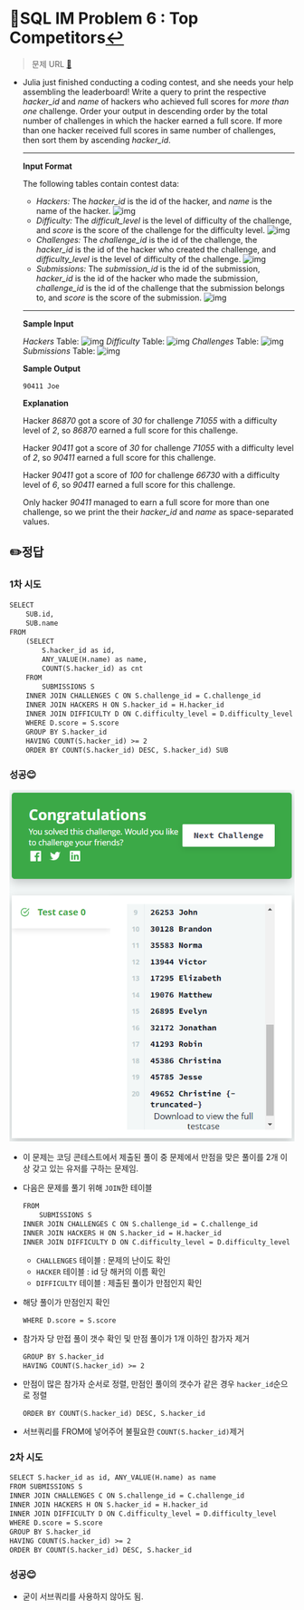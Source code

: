 # 📝SQL IM Problem 6 : Top Competitors[↩](../)

> 문제 URL [🔗](https://www.hackerrank.com/challenges/full-score/problem?isFullScreen=true)

- Julia just finished conducting a coding contest, and she needs your help assembling the leaderboard! Write a query to print the respective *hacker_id* and *name* of hackers who achieved full scores for *more than one* challenge. Order your output in descending order by the total number of challenges in which the hacker earned a full score. If more than one hacker received full scores in same number of challenges, then sort them by ascending *hacker_id*.

  ------

  **Input Format**

  The following tables contain contest data:

  - *Hackers:* The *hacker_id* is the id of the hacker, and *name* is the name of the hacker. ![img](https://s3.amazonaws.com/hr-challenge-images/19504/1458526776-67667350b4-ScreenShot2016-03-21at7.45.59AM.png)
  - *Difficulty:* The *difficult_level* is the level of difficulty of the challenge, and *score* is the score of the challenge for the difficulty level. ![img](https://s3.amazonaws.com/hr-challenge-images/19504/1458526915-57eb75d9a2-ScreenShot2016-03-21at7.46.09AM.png)
  - *Challenges:* The *challenge_id* is the id of the challenge, the *hacker_id* is the id of the hacker who created the challenge, and *difficulty_level* is the level of difficulty of the challenge. ![img](https://s3.amazonaws.com/hr-challenge-images/19504/1458527032-f9ca650442-ScreenShot2016-03-21at7.46.17AM.png)
  - *Submissions:* The *submission_id* is the id of the submission, *hacker_id* is the id of the hacker who made the submission, *challenge_id* is the id of the challenge that the submission belongs to, and *score* is the score of the submission. ![img](https://s3.amazonaws.com/hr-challenge-images/19504/1458527077-298f8e922a-ScreenShot2016-03-21at7.46.29AM.png)

  ------

  **Sample Input**

  *Hackers* Table: ![img](https://s3.amazonaws.com/hr-challenge-images/19504/1458527241-6922b4ad87-ScreenShot2016-03-21at7.47.02AM.png) *Difficulty* Table: ![img](https://s3.amazonaws.com/hr-challenge-images/19504/1458527265-7ad6852a13-ScreenShot2016-03-21at7.46.50AM.png) *Challenges* Table: ![img](https://s3.amazonaws.com/hr-challenge-images/19504/1458527285-01e95eb6ec-ScreenShot2016-03-21at7.46.40AM.png) *Submissions* Table: ![img](https://s3.amazonaws.com/hr-challenge-images/19504/1458527812-479a74b99f-ScreenShot2016-03-21at8.06.05AM.png)

  **Sample Output**

  ```
  90411 Joe
  ```

  **Explanation**

  Hacker *86870* got a score of *30* for challenge *71055* with a difficulty level of *2*, so *86870* earned a full score for this challenge.

  Hacker *90411* got a score of *30* for challenge *71055* with a difficulty level of *2*, so *90411* earned a full score for this challenge.

  Hacker *90411* got a score of *100* for challenge *66730* with a difficulty level of *6*, so *90411* earned a full score for this challenge.

  Only hacker *90411* managed to earn a full score for more than one challenge, so we print the their *hacker_id* and *name* as space-separated values.

## ✏️정답

### 1차 시도

```mysql
SELECT
    SUB.id,
    SUB.name
FROM 
    (SELECT 
        S.hacker_id as id,
        ANY_VALUE(H.name) as name,
        COUNT(S.hacker_id) as cnt
    FROM
        SUBMISSIONS S
    INNER JOIN CHALLENGES C ON S.challenge_id = C.challenge_id
    INNER JOIN HACKERS H ON S.hacker_id = H.hacker_id
    INNER JOIN DIFFICULTY D ON C.difficulty_level = D.difficulty_level
    WHERE D.score = S.score
    GROUP BY S.hacker_id
    HAVING COUNT(S.hacker_id) >= 2
    ORDER BY COUNT(S.hacker_id) DESC, S.hacker_id) SUB
```

### 성공😊

![image-20221213145908292](images/image-20221213145908292.png)

* 이 문제는 코딩 콘테스트에서 제출된 풀이 중 문제에서 만점을 맞은 풀이를 2개 이상 갖고 있는 유저를 구하는 문제임.

* 다음은 문제를 풀기 위해 `JOIN`한 테이블

  ```mysql
  FROM
      SUBMISSIONS S
  INNER JOIN CHALLENGES C ON S.challenge_id = C.challenge_id
  INNER JOIN HACKERS H ON S.hacker_id = H.hacker_id
  INNER JOIN DIFFICULTY D ON C.difficulty_level = D.difficulty_level
  ```

  

  * `CHALLENGES` 테이블 : 문제의 난이도 확인
  * `HACKER`  테이블 : id 당 해커의 이름 확인
  * `DIFFICULTY` 테이블 : 제출된 풀이가 만점인지 확인

* 해당 풀이가 만점인지 확인

  ```mysql
  WHERE D.score = S.score
  ```

* 참가자 당 만접 풀이 갯수 확인 및 만점 풀이가 1개 이하인 참가자 제거

  ```mysql
  GROUP BY S.hacker_id
  HAVING COUNT(S.hacker_id) >= 2
  ```

* 만점이 많은 참가자 순서로 정렬, 만점인 풀이의 갯수가 같은 경우 `hacker_id`순으로 정렬

  ```mysql
  ORDER BY COUNT(S.hacker_id) DESC, S.hacker_id
  ```

* 서브쿼리를 FROM에 넣어주어 불필요한 `COUNT(S.hacker_id)`제거

### 2차 시도

```mysql
SELECT S.hacker_id as id, ANY_VALUE(H.name) as name
FROM SUBMISSIONS S
INNER JOIN CHALLENGES C ON S.challenge_id = C.challenge_id
INNER JOIN HACKERS H ON S.hacker_id = H.hacker_id
INNER JOIN DIFFICULTY D ON C.difficulty_level = D.difficulty_level
WHERE D.score = S.score
GROUP BY S.hacker_id
HAVING COUNT(S.hacker_id) >= 2
ORDER BY COUNT(S.hacker_id) DESC, S.hacker_id
```

### 성공😊

* 굳이 서브쿼리를 사용하지 않아도 됨.

